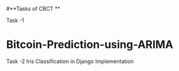 #**Tasks of CBCT **

Task -1 
# Bitcoin-Prediction-using-ARIMA

Task -2
Iris Classification in Django Implementation
